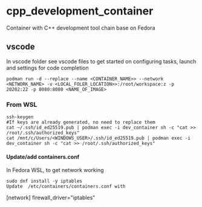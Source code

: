 # cpp_development_container
Container with C++ development tool chain base on Fedora

## vscode
In vscode folder see vscode files to get started on configuring tasks, launch and settings for code completion

````
podman run -d --replace --name <CONTAINER_NAME>> --network <NETWORK_NAME> -v <LOCAL_FOLER_LOCATION>>:/root/workspace:z -p 20202:22 -p 8080:8080 <NAME_OF_IMAGE>
````

### From WSL
````
ssh-keygen
#If keys are already generated, no need to replace them
cat ~/.ssh/id_ed25519.pub | podman exec -i dev_container sh -c "cat >> /root/.ssh/authorized_keys"
cat /mnt/c/Users/<WINDOWS_USER>/.ssh/id_ed25519.pub | podman exec -i dev_container sh -c "cat >> /root/.ssh/authorized_keys"
````

#### Update/add containers.conf
In Fedora WSL, to get network working
````
sudo dnf install -y iptables
Update  /etc/containers/containers.conf with
````
[network]
firewall_driver="iptables"
````
